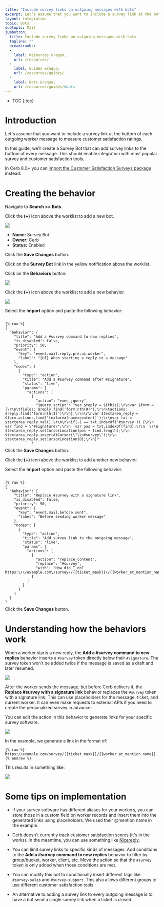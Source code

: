 ```yaml
---
title: "Include survey links on outgoing messages with bots"
excerpt: Let’s assume that you want to include a survey link at the bottom of each outgoing message to measure customer satisfaction.
layout: integration
topic: Bots
subtopic: Mail
jumbotron:
  title: Include survey links on outgoing messages with bots
  tagline: ""
  breadcrumbs:
  -
    label: Resources &raquo;
    url: /resources/
  -
    label: Guides &raquo;
    url: /resources/guides/
  -
    label: Bots &raquo;
    url: /resources/guides/#bots
---
```


* TOC
{:toc}

# Introduction

Let's assume that you want to include a survey link at the bottom of each outgoing worker message to measure customer satisfaction ratings.

In this guide, we'll create a Survey Bot that can add survey links to the bottom of every message. This should enable integration with most popular survey and customer satisfaction tools.

<div class="cerb-box note">
	<p>
		In Cerb 8.0+ you can <a href="/packages/customer-satisfaction">import the Customer Satisfaction Surveys package</a> instead.
	</p>
</div>

# Creating the behavior

Navigate to **Search >> Bots**.

Click the **(+)** icon above the worklist to add a new bot.

<div class="cerb-screenshot">
<img src="/assets/images/guides/common/worklist-add.png" class="screenshot">
</div>

* **Name:** Survey Bot
* **Owner:** Cerb
* **Status:** Enabled

Click the **Save Changes** button.

Click on the **Survey Bot** link in the yellow notification above the worklist.

Click on the **Behaviors** button:

<div class="cerb-screenshot">
<img src="/assets/images/guides/bots/survey-links/bot.png" class="screenshot">
</div>

Click the **(+)** icon above the worklist to add a new behavior.

<div class="cerb-screenshot">
<img src="/assets/images/guides/common/worklist-add.png" class="screenshot">
</div>

Select the **Import** option and paste the following behavior:

<pre style="max-height:29.5em;">
<code class="language-json">
{% raw %}
{
  "behavior": {
    "title": "Add a #survey command to new replies",
    "is_disabled": false,
    "priority": 50,
    "event": {
      "key": "event.mail.reply.pre.ui.worker",
      "label": "[UI] When starting a reply to a message"
    },
    "nodes": [
      {
        "type": "action",
        "title": "Add a #survey command after #signature",
        "status": "live",
        "params": {
          "actions": [
            {
              "action": "exec_jquery",
              "jquery_script": "var $reply = $(this);\r\nvar $form = {\r\n\tfields: $reply.find('form:nth(0)'),\r\n\tactions: $reply.find('form:nth(1)')\r\n};\r\n\r\nvar $textarea_reply = $form.actions.find('textarea[name=content]');\r\nvar txt = $textarea_reply.val();\r\n\r\nif(-1 == txt.indexOf('#survey')) {\r\n  var find = \"#signature\";\r\n  var pos = txt.indexOf(find);\r\n  \r\n  $textarea_reply.setCursorLocation(pos + find.length);\r\n  $textarea_reply.insertAtCursor(\"\\n#survey\");\r\n  $textarea_reply.setCursorLocation(0);\r\n}"
            }
          ]
        }
      }
    ]
  }
}
{% endraw %}
</code>
</pre>

Click the **Save Changes** button.

Click the **(+)** icon above the worklist to add another new behavior.

Select the **Import** option and paste the following behavior:

<pre style="max-height:29.5em;">
<code class="language-json">
{% raw %}
{
  "behavior": {
    "title": "Replace #survey with a signature link",
    "is_disabled": false,
    "priority": 50,
    "event": {
      "key": "event.mail.before.sent",
      "label": "Before sending worker message"
    },
    "nodes": [
      {
        "type": "action",
        "title": "Add survey link to the outgoing message",
        "status": "live",
        "params": {
          "actions": [
            {
              "action": "replace_content",
              "replace": "#survey",
              "with": "How did I do?  https:\/\/example.com\/survey\/{{ticket_mask}}\/{{worker_at_mention_name}}"
            }
          ]
        }
      }
    ]
  }
}
{% endraw %}
</code>
</pre>

Click the **Save Changes** button.

# Understanding how the behaviors work

When a worker starts a new reply, the **Add a #survey command to new replies** behavior inserts a `#survey` token directly below their `#signature`. The survey token won't be added twice if the message is saved as a draft and later resumed.

<div class="cerb-screenshot">
<img src="/assets/images/guides/bots/survey-links/reply-token.png" class="screenshot">
</div>

After the worker sends the message, but before Cerb delivers it, the **Replace #survey with a signature link** behavior replaces the `#survey` token with a signature link. This can use placeholders for the message, ticket, and current worker.  It can even make requests to external APIs if you need to create the personalized survey in advance.

You can edit the action in this behavior to generate links for your specific survey software.

<div class="cerb-screenshot">
<img src="/assets/images/guides/bots/survey-links/action.png" class="screenshot">
</div>

In the example, we generate a link in the format of:

~~~
{% raw %}
https://example.com/survey/{{ticket_mask}}/{{worker_at_mention_name}}
{% endraw %}
~~~

This results in something like:

<div class="cerb-screenshot">
<img src="/assets/images/guides/bots/survey-links/reply-with-link.png" class="screenshot">
</div>

# Some tips on implementation

* If your survey software has different aliases for your workers, you can store those in a custom field on worker records and insert them into the generated links using placeholders.  We used their @mention name in the example.

* Cerb doesn't currently track customer satisfaction scores (it's in the works). In the meantime, you can use something like [Nicereply](http://help.nicereply.com/article/66-setup-integration-with-almost-any-help-desk-system).

* You can limit survey links to specific kinds of messages. Add conditions to the **Add a #survey command to new replies** behavior to filter by group/bucket, worker, client, etc.  Move the action so that the `#survey` token is only added when those conditions are met.

* You can modify this bot to conditionally insert different tags like `#survey-sales` and `#survey-support`. This also allows different groups to use different customer satisfaction tools.

* An alternative to adding a survey link to every outgoing message is to have a bot send a single survey link when a ticket is closed.